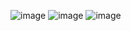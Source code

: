 ![image](https://github.com/user-attachments/assets/02b3b089-ddaa-454c-be00-b2c7425ba556)
![image](https://github.com/user-attachments/assets/b2fad063-b3a4-488d-898c-fa30b257abb3)
![image](https://github.com/user-attachments/assets/fcd75477-3260-49c3-b7d8-b8f38f621d34)

